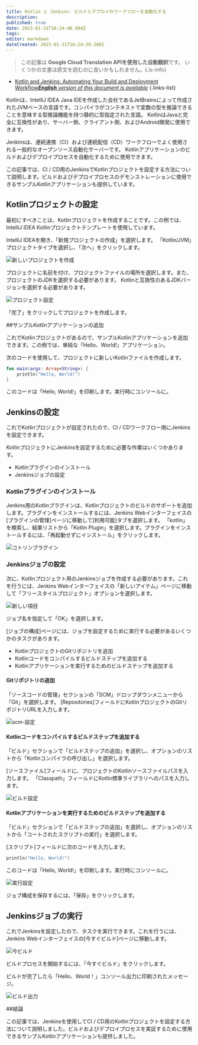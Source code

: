 ```yaml
---
title: Kotlin と Jenkins: ビルドとデプロイのワークフローを自動化する
description: 
published: true
date: 2023-01-31T16:24:40.994Z
tags: 
editor: markdown
dateCreated: 2023-01-31T16:24:39.380Z
---
```


> この記事は **Google Cloud Translation APIを使用した自動翻訳**です。
いくつかの文書は原文を読むのに良いかもしれません。{.is-info}

- [Kotlin and Jenkins: Automating Your Build and Deployment Workflow***English** version of this document is available*](/en/Knowledge-base/Kotlin/kotlin-and-jenkins-automating-your-build-and-deployment-workflow)
{.links-list}




Kotlinは、IntelliJ IDEA Java IDEを作成した会社であるJetBrainsによって作成されたJVMベースの言語です。コンパイラがコンテキストで変数の型を推論できることを意味する型推論機能を持つ静的に型指定された言語。 KotlinはJavaと完全に互換性があり、サーバー側、クライアント側、およびAndroid開発に使用できます。

Jenkinsは、連続連携（CI）および連続配信（CD）ワークフローでよく使用される一般的なオープンソース自動化サーバーです。 Kotlinアプリケーションのビルドおよびデプロイプロセスを自動化するために使用できます。

この記事では、CI / CD用のJenkinsでKotlinプロジェクトを設定する方法について説明します。ビルドおよびデプロイプロセスのデモンストレーションに使用できるサンプルKotlinアプリケーションも提供しています。

## Kotlinプロジェクトの設定

最初にすべきことは、Kotlinプロジェクトを作成することです。この例では、IntelliJ IDEA Kotlinプロジェクトテンプレートを使用しています。

IntelliJ IDEAを開き、「新規プロジェクトの作成」を選択します。 「Kotlin/JVM」プロジェクトタイプを選択し、「次へ」をクリックします。

![新しいプロジェクトを作成](https://i.imgur.com/EuYLb4z.png)

プロジェクトに名前を付け、プロジェクトファイルの場所を選択します。また、プロジェクトのJDKを選択する必要があります。 Kotlinと互換性のあるJDKバージョンを選択する必要があります。

![プロジェクト設定](https://i.imgur.com/fvYg4UO.png)

「完了」をクリックしてプロジェクトを作成します。

##サンプルKotlinアプリケーションの追加

これでKotlinプロジェクトがあるので、サンプルKotlinアプリケーションを追加できます。この例では、単純な「Hello、World!」アプリケーション。

次のコードを使用して、プロジェクトに新しいKotlinファイルを作成します。

```kotlin
fun main(args: Array<String>) {
    println("Hello, World!")
}
```

このコードは「Hello, World!」を印刷します。実行時にコンソールに。

## Jenkinsの設定

これでKotlinプロジェクトが設定されたので、CI / CDワークフロー用にJenkinsを設定できます。

KotlinプロジェクトにJenkinsを設定するために必要な作業はいくつかあります。

- Kotlinプラグインのインストール
- Jenkinsジョブの設定

### Kotlinプラグインのインストール

Jenkins用のKotlinプラグインは、Kotlinプロジェクトのビルドのサポートを追加します。プラグインをインストールするには、Jenkins Webインターフェイスの[プラグインの管理]ページに移動して[利用可能]タブを選択します。 「kotlin」を検索し、結果リストから「Kotlin Plugin」を選択します。プラグインをインストールするには、「再起動せずにインストール」をクリックします。

![コトリンプラグイン](https://i.imgur.com/GtLbC5z.png)

### Jenkinsジョブの設定

次に、Kotlinプロジェクト用のJenkinsジョブを作成する必要があります。これを行うには、Jenkins Webインターフェイスの「新しいアイテム」ページに移動して「フリースタイルプロジェクト」オプションを選択します。

![新しい項目](https://i.imgur.com/SVxH7jy.png)

ジョブ名を指定して「OK」を選択します。

[ジョブの構成]ページには、ジョブを設定するために実行する必要があるいくつかのタスクがあります。

- KotlinプロジェクトのGitリポジトリを追加
- Kotlinコードをコンパイルするビルドステップを追加する
- Kotlinアプリケーションを実行するためのビルドステップを追加する

#### Gitリポジトリの追加

「ソースコードの管理」セクションの「SCM」ドロップダウンメニューから「Git」を選択します。 [Repositories]フィールドにKotlinプロジェクトのGitリポジトリURLを入力します。

![scm-設定](https://i.imgur.com/Vkzc0jA.png)

#### Kotlinコードをコンパイルするビルドステップを追加する

「ビルド」セクションで「ビルドステップの追加」を選択し、オプションのリストから「Kotlinコンパイラの呼び出し」を選択します。

[ソースファイル]フィールドに、プロジェクトのKotlinソースファイルパスを入力します。 「Classpath」フィールドにKotlin標準ライブラリへのパスを入力します。

![ビルド設定](https://i.imgur.com/W0m7Ncu.png)

#### Kotlinアプリケーションを実行するためのビルドステップを追加する

「ビルド」セクションで「ビルドステップの追加」を選択し、オプションのリストから「コートされたスクリプトの実行」を選択します。

[スクリプト]フィールドに次のコードを入力します。

```kotlin
println("Hello, World!")
```

このコードは「Hello, World!」を印刷します。実行時にコンソールに。

![実行設定](https://i.imgur.com/O0PFY0z.png)

ジョブ構成を保存するには、「保存」をクリックします。

## Jenkinsジョブの実行

これでJenkinsを設定したので、タスクを実行できます。これを行うには、Jenkins Webインターフェイスの[今すぐビルド]ページに移動します。

![今ビルド](https://i.imgur.com/pVk4U0N.png)

ビルドプロセスを開始するには、「今すぐビルド」をクリックします。

ビルドが完了したら「Hello、World！」コンソール出力に印刷されたメッセージ。

![ビルド出力](https://i.imgur.com/Vkzc0jA.png)

##結論

この記事では、Jenkinsを使用してCI / CD用のKotlinプロジェクトを設定する方法について説明しました。ビルドおよびデプロイプロセスを実証するために使用できるサンプルKotlinアプリケーションも提供しました。